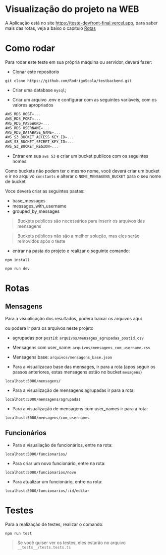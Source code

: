 # Visualização do projeto na WEB

A Aplicação está no site https://teste-devfront-final.vercel.app, para saber mais das rotas, veja a baixo o capítulo [Rotas](#Rotas)

# Como rodar

Para rodar este teste em sua própria máquina ou servidor, deverá fazer:

- Clonar este repositorio

```
git clone https://github.com/RodrigoScola/testbackend.git
```

- Criar uma database `mysql`;

- Criar um arquivo .env e configurar com as seguintes variáveis, com os valores apropriados

```js
AWS_RDS_HOST=...
AWS_RDS_PORT=...
AWS_RDS_PASSWORD=...
AWS_RDS_USERNAME=...
AWS_RDS_DATABASE_NAME=...
AWS_S3_BUCKET_ACCESS_KEY_ID=...
AWS_S3_BUCKET_SECRET_KEY_ID=...
AWS_S3_BUCKET_REGION=...
```

- Entrar em sua `aws S3` e criar um bucket publicos com os seguintes nomes:

Como buckets não podem ter o mesmo nome, você deverá criar um bucket e ir no arquivo `constants` e alterar o `NOME_MENSAGENS_BUCKET` para o seu nome de bucket

Voce deverá criar as seguintes pastas:

- base_messages
- messages_with_username
- grouped_by_messages

> Buckets publicos são necessários para inserir os arquivos das mensagens

> Buckets públicos não são a melhor solução, mas eles serão removidos após o teste

- entrar na pasta do projeto e realizar o seguinte comando:

```
npm install

npm run dev
```

# Rotas

## Mensagens

Para a visualicação dos resultados, podera baixar os arquivos aqui

ou podera ir para os arquivos neste projeto

- agrupadas por `postId`: `arquivos/mensages_agrupadas_postId.csv`

- Mensagens com user_name: `arquivos/mensagens_com_username.csv`

- Mensagens base: `arquivos/mensagens_base.json`

- Para a visualizacao base das mensages, ir para a rota (apos seguir os passos anteriores, estas mensagens estão no bucket `mesagens`)

```
localhost:5000/mensagens/
```

- Para a visualização de mensagens agrupadas ir para a rota:

```
localhost:5000/mensagens/agrupadas
```

- Para a visualização de mensagens com user_names ir para a rota:

```
localhost:5000/mensagens/com_usernames
```

## Funcionários

- Para a visualiação de funcionários, entre na rota:

```
localhost:5000/funcionarios/
```

- Para criar um novo funcionário, entre na rota:

```
localhost:5000/funcionarios/novo
```

- Para atualizar um funcionário, entre na rota:

```
localhost:5000/funcionarios/:id/editar
```

# Testes

Para a realização de testes, realizar o comando:

```
npm run test
```

> Se você quiser ver os testes, eles estarão no arquivo `__tests__/tests.tests.ts`
